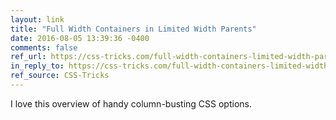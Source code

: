 ```yaml
---
layout: link
title: "Full Width Containers in Limited Width Parents"
date: 2016-08-05 13:39:36 -0400
comments: false
ref_url: https://css-tricks.com/full-width-containers-limited-width-parents/
in_reply_to: https://css-tricks.com/full-width-containers-limited-width-parents/
ref_source: CSS-Tricks
---
```


I love this overview of handy column-busting CSS options.
